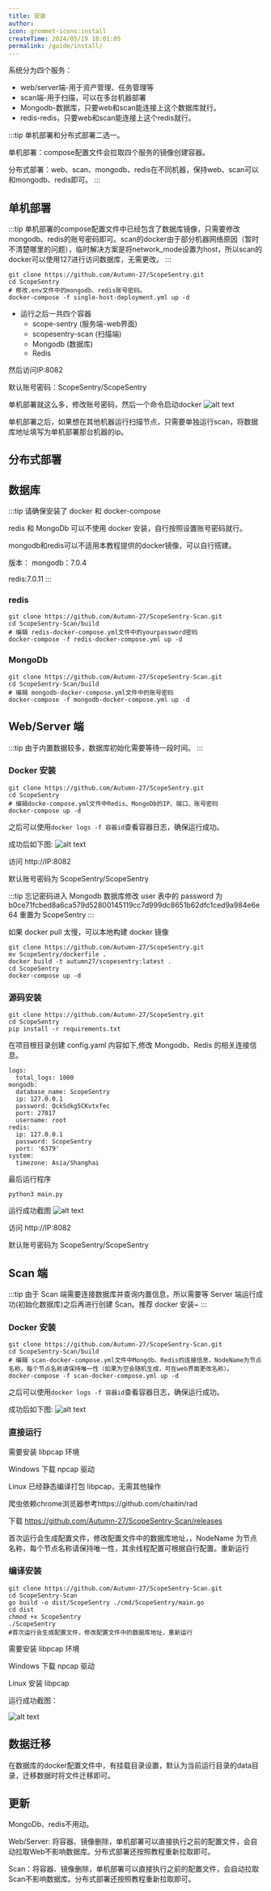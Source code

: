 ```yaml
---
title: 安装
author:
icon: grommet-icons:install
createTime: 2024/05/19 18:01:05
permalink: /guide/install/
---
```


系统分为四个服务：
- web/server端-用于资产管理、任务管理等
- scan端-用于扫描，可以在多台机器部署
- Mongodb-数据库，只要web和scan能连接上这个数据库就行。
- redis-redis，只要web和scan能连接上这个redis就行。


:::tip
单机部署和分布式部署二选一。

单机部署：compose配置文件会拉取四个服务的镜像创建容器。

分布式部署：web、scan、mongodb、redis在不同机器，保持web、scan可以和mongodb、redis即可。
:::



## 单机部署
:::tip
单机部署的compose配置文件中已经包含了数据库镜像，只需要修改mongodb、redis的账号密码即可。scan的docker由于部分机器网络原因（暂时不清楚哪里的问题），临时解决方案是将network_mode设置为host，所以scan的docker可以使用127进行访问数据库，无需更改。
:::

```
git clone https://github.com/Autumn-27/ScopeSentry.git
cd ScopeSentry
# 修改.env文件中的mongodb、redis账号密码。
docker-compose -f single-host-deployment.yml up -d
```
- 运行之后一共四个容器
  - scope-sentry (服务端-web界面)
  - scopesentry-scan (扫描端)
  - Mongodb (数据库)
  - Redis

然后访问IP:8082

默认账号密码：ScopeSentry/ScopeSentry

单机部署就这么多，修改账号密码，然后一个命令启动docker
![alt text](/images/docker-run.png)

单机部署之后，如果想在其他机器运行扫描节点，只需要单独运行scan，将数据库地址填写为单机部署那台机器的ip。

## 分布式部署
## 数据库
:::tip
请确保安装了 docker 和 docker-compose

redis 和 MongoDb 可以不使用 docker 安装，自行按照设置账号密码就行。

mongodb和redis可以不适用本教程提供的docker镜像，可以自行搭建。

版本：
  mongodb：7.0.4
  
  redis:7.0.11
:::

### redis

```
git clone https://github.com/Autumn-27/ScopeSentry-Scan.git
cd ScopeSentry-Scan/build
# 编辑 redis-docker-compose.yml文件中的yourpassword密码
docker-compose -f redis-docker-compose.yml up -d
```

### MongoDb

```
git clone https://github.com/Autumn-27/ScopeSentry-Scan.git
cd ScopeSentry-Scan/build
# 编辑 mongodb-docker-compose.yml文件中的账号密码
docker-compose -f mongodb-docker-compose.yml up -d
```

## Web/Server 端

:::tip
由于内置数据较多，数据库初始化需要等待一段时间。
:::

### Docker 安装 

```
git clone https://github.com/Autumn-27/ScopeSentry.git
cd ScopeSentry
# 编辑docke-compose.yml文件中Redis、MongoDb的IP、端口、账号密码
docker-compose up -d
```

之后可以使用`docker logs -f 容器id`查看容器日志，确保运行成功。

成功后如下图:
![alt text](/images/docker-server.png)

访问 http://IP:8082

默认账号密码为 ScopeSentry/ScopeSentry

:::tip
忘记密码进入 Mongodb 数据库修改 user 表中的 password 为 b0ce71fcbed8a6ca579d52800145119cc7d999dc8651b62dfc1ced9a984e6e64
重置为 ScopeSentry
:::

如果 docker pull 太慢，可以本地构建 docker 镜像

```
git clone https://github.com/Autumn-27/ScopeSentry.git
mv ScopeSentry/dockerfile .
docker build -t autumn27/scopesentry:latest .
cd ScopeSentry
docker-compose up -d
```


### 源码安装

```
git clone https://github.com/Autumn-27/ScopeSentry.git
cd ScopeSentry
pip install -r requirements.txt
```

在项目根目录创建 config.yaml
内容如下,修改 Mongodb、Redis 的相关连接信息。

```
logs:
  total_logs: 1000
mongodb:
  database_name: ScopeSentry
  ip: 127.0.0.1
  password: QckSdkg5CKvtxfec
  port: 27017
  username: root
redis:
  ip: 127.0.0.1
  password: ScopeSentry
  port: '6379'
system:
  timezone: Asia/Shanghai
```

最后运行程序

```
python3 main.py
```

运行成功截图
![alt text](/images/image.png)

访问 http://IP:8082

默认账号密码为 ScopeSentry/ScopeSentry


## Scan 端

:::tip
由于 Scan 端需要连接数据库并查询内置信息，所以需要等 Server 端运行成功(初始化数据库)之后再进行创建 Scan。推荐 docker 安装~
:::

### Docker 安装

```
git clone https://github.com/Autumn-27/ScopeSentry-Scan.git
cd ScopeSentry-Scan/build
# 编辑 scan-docker-compose.yml文件中Mongdb、Redis的连接信息，NodeName为节点名称，每个节点名称请保持唯一性（如果为空会随机生成，可在web界面更改名称）。
docker-compose -f scan-docker-compose.yml up -d
```

之后可以使用`docker logs -f 容器id`查看容器日志，确保运行成功。

成功后如下图:
![alt text](/images/image-1.png)

### 直接运行

需要安装 libpcap 环境

Windows 下载 npcap 驱动

Linux 已经静态编译打包 libpcap，无需其他操作

爬虫依赖chrome浏览器参考https://github.com/chaitin/rad

下载
https://github.com/Autumn-27/ScopeSentry-Scan/releases

首次运行会生成配置文件，修改配置文件中的数据库地址，，NodeName 为节点名称，每个节点名称请保持唯一性，其余线程配置可根据自行配置。重新运行

### 编译安装

```
git clone https://github.com/Autumn-27/ScopeSentry-Scan.git
cd ScopeSentry-Scan
go build -o dist/ScopeSentry ./cmd/ScopeSentry/main.go
cd dist
chmod +x ScopeSentry
./ScopeSentry
#首次运行会生成配置文件，修改配置文件中的数据库地址，重新运行
```

需要安装 libpcap 环境

Windows 下载 npcap 驱动

Linux 安装 libpcap

运行成功截图：

![alt text](/images/image-1.png)


## 数据迁移
在数据库的docker配置文件中，有挂载目录设置，默认为当前运行目录的data目录，迁移数据时将文件迁移即可。


## 更新
MongoDb、redis不用动。

Web/Server: 将容器、镜像删除，单机部署可以直接执行之前的配置文件，会自动拉取Web不影响数据库。分布式部署还按照教程重新拉取即可。

Scan：将容器、镜像删除，单机部署可以直接执行之前的配置文件，会自动拉取Scan不影响数据库。分布式部署还按照教程重新拉取即可。